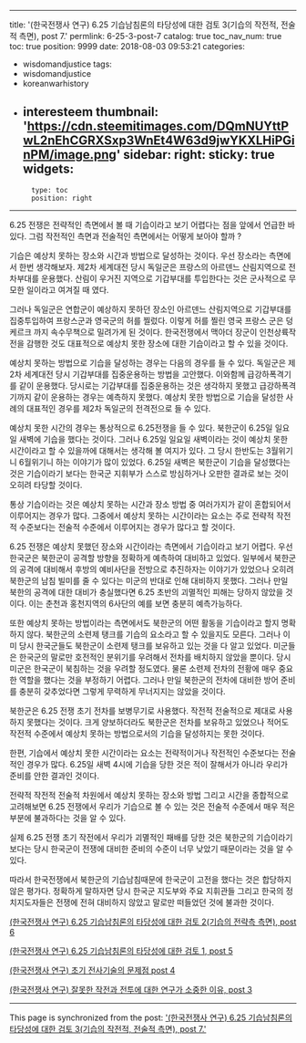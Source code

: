 
---
title: '(한국전쟁사 연구) 6.25 기습남침론의 타당성에 대한 검토 3(기습의 작전적, 전술적 측면), post 7.'
permlink: 6-25-3-post-7
catalog: true
toc_nav_num: true
toc: true
position: 9999
date: 2018-08-03 09:53:21
categories:
- wisdomandjustice
tags:
- wisdomandjustice
- koreanwarhistory
- interesteem
thumbnail: 'https://cdn.steemitimages.com/DQmNUYttPwL2nEhCGRXSxp3WnEt4W63d9jwYKXLHiPGinPM/image.png'
sidebar:
    right:
        sticky: true
widgets:
    -
        type: toc
        position: right
---


6.25 전쟁은 전략적인 측면에서 볼 때 기습이라고 보기 어렵다는 점을 앞에서 언급한 바 있다. 그럼 작전적인 측면과 전술적인 측면에서는 어떻게 보아야 할까 ? 

기습은 예상치 못하는 장소와 시간과 방법으로 달성하는 것이다. 우선 장소라는 측면에서 한번 생각해보자. 제2차 세계대전 당시 독일군은 프랑스의 아르덴느 산림지역으로 전차부대를 운용했다. 산림이 우거진 지역으로 기갑부대를 투입한다는 것은 군사적으로 무모한 일이라고 여겨질 때 였다. 

그러나 독일군은 연합군이 예상하지 못하던 장소인 아르덴느 산림지역으로 기갑부대를 집중투입하여 프랑스군과 영국군의 허를 찔렀다. 이렇게 허를 찔린 영국 프랑스 군은 덩케르크 까지 속수무책으로 밀려가게 된 것이다. 한국전쟁에서 맥아더 장군이 인천상륙작전을 감행한 것도 대표적으로 예상치 못한 장소에 대한 기습이라고 할 수 있을 것이다.

예상치 못하는 방법으로 기습을 달성하는 경우는 다음의 경우를 들 수 있다. 독일군은 제2차 세계대전 당시 기갑부대를 집중운용하는 방법을 고안했다. 이와함께 급강하폭격기를 같이 운용했다. 당시로는 기갑부대를 집중운용하는 것은 생각하지 못했고 급강하폭격기까지 같이 운용하는 경우는 예측하지 못했다. 예상치 못한 방법으로 기습을 달성한 사례의 대표적인 경우를 제2차 독일군의 전격전으로 들 수 있다. 

예상치 못한 시간의 경우는 통상적으로 6.25전쟁을 들 수 있다. 북한군이 6.25일 일요일 새벽에 기습을 했다는 것이다. 그러나 6.25일 일요일 새벽이라는 것이 예상치 못한 시간이라고 할 수 있을까에 대해서는 생각해 볼 여지가 있다. 그 당시 한반도는 3월위기니 6월위기니 하는 이야기가 많이 있었다. 6.25일 새벽은 북한군이 기습을 달성했다는 것은 기습이라기 보다는 한국군 지휘부가 스스로 방심하거나 오판한 결과로 보는 것이 오히려 타당할 것이다.

통상 기습이라는 것은 예상치 못하는 시간과 장소 방법 중 여러가지가 같이 혼합되어서 이루어지는 경우가 많다. 그중에서 예상치 못하는 시간이라는 요소는 주로 전략적 작전적 수준보다는 전술적 수준에서 이루어지는 경우가 많다고 할 것이다. 

6.25 전쟁은 예상치 못했던 장소와 시간이라는 측면에서 기습이라고 보기 어렵다. 우선 한국군은 북한군이 공격할 방향을 정확하게 예측하여 대비하고 있었다. 일부에서 북한군의 공격에 대비해서 후방의 예비사단을 전방으로 추진하자는 이야기가 있었으나 오히려 북한군의 남침 빌미를 줄 수 있다는 미군의 반대로 인해 대비하지 못했다. 그러나 만일 북한의 공격에 대한 대비가 충실했다면 6.25 초반의 괴멸적인 피해는 당하지 않았을 것이다. 이는 춘천과 홍천지역의 6사단의 예를 보면 충분히 예측가능하다. 

 또한 예상치 못하는 방법이라는 측면에서도 북한군의 어떤 활동을 기습이라고 할지 명확하지 않다. 북한군의 소련제 탱크를 기습의 요소라고 할 수 있을지도 모른다. 그러나 이미 당시 한국군들도 북한군이 소련제 탱크를 보유하고 있는 것을 다 알고 있었다. 미군들은 한국군의 말로만 호전적인 분위기를 우려해서 전차를 배치하지 않았을 뿐이다. 당시 미군은 한국군이 북침하는 것을 우려할 정도였다. 물론 소련제 전차의 전황에 매우 중요한 역할을 했다는 것을 부정하기 어렵다. 그러나 만일 북한군의 전차에 대비한 방어 준비를 충분히 갖추었다면 그렇게 무력하게 무너지지는 않았을 것이다. 

북한군은 6.25 전쟁 초기 전차를 보병무기로 사용했다. 작전적 전술적으로 제대로 사용하지 못했다는 것이다. 크게 양보하더라도 북한군은 전차를 보유하고 있었으나 적어도 작전적 수준에서 예상치 못하는 방법으로서의 기습을 달성하지는 못한 것이다.

한편, 기습에서 예상치 못한 시간이라는 요소는 전략적이거나 작전적인 수준보다는 전술적인 경우가 많다. 6.25일 새벽 4시에 기습을 당한 것은 적이 잘해서가 아니라 우리가 준비를 안한 결과인 것이다. 

전략적 작전적 전술적 차원에서 예상치 못하는 장소와 방법 그리고 시간을 종합적으로 고려해보면 6.25 전쟁에서 우리가 기습으로 볼 수 있는 것은 전술적 수준에서 매우 적은 부분에 불과하다는 것을 알 수 있다. 

실제 6.25 전쟁 초기 작전에서 우리가 괴멸적인 패배를 당한 것은 북한군의 기습이라기 보다는 당시 한국군이 전쟁에 대비한 준비의 수준이 너무 낮았기 때문이라는 것을 알 수 있다.


따라서 한국전쟁에서 북한군의 기습남침때문에 한국군이 고전을 했다는 것은 합당하지 않은 평가다. 정확하게 말하자면 당시 한국군 지도부와 주요 지휘관들 그리고 한국의 정치지도자들은 전쟁에 전혀 대비하지 않았고 말로만 떠들었던 것에 불과한 것이다.



[(한국전쟁사 연구) 6.25 기습남침론의 타당성에 대한 검토 2(기습의 전략측 측면), post 6](https://steemit.com/wisdomandjustice/@wisdomandjustice/6-25-2-post-6)

[(한국전쟁사 연구) 6.25 기습남침론의 타당성에 대한 검토 1, post 5](https://steemit.com/wisdomandjustice/@wisdomandjustice/6-25-1-post-5)

[(한국전쟁사 연구) 초기 전사기술의 문제점 post 4](https://steemit.com/wisedomandjustice/@wisdomandjustice/post-4)

[(한국전쟁사 연구) 잘못한 작전과 전투에 대한 연구가 소중한 이유, post 3](https://steemit.com/wisdomandjustice/@wisdomandjustice/post-3)

- - -

This page is synchronized from the post: ['(한국전쟁사 연구) 6.25 기습남침론의 타당성에 대한 검토 3(기습의 작전적, 전술적 측면), post 7.'](https://steemit.com/@wisdomandjustice/6-25-3-post-7)
